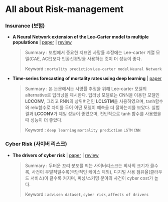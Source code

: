 # All about Risk-management

### Insurance (보험)

- **A Neural Network extension of the Lee-Carter model to multiple populations** | [paper](./papers/Richman_and_Wuthrich_AAS_2021.pdf) | [review](https://newindow.tistory.com/319)

  > Summary : 보험에서 중요한 지표인 사망률 추정에는 Lee-carter 계열 모델(CAE, ACE)보다 인공신경망을 사용하는 것이 더 성능이 좋다.
  >
  > Keyword : `mortality prediction` `Lee-carter model` `Neural Network`

- **Time-series forecasting of mortality rates using deep learning** | [paper](./papers/Perla_et_al_SAJ_2021.pdf)

  > Summary : 본 논문에서는 사망률 추정을 위해 Lee-carter 모델의 alternative로 딥러닝을 제시한다. 딥러닝 모델로는 CNN을 이용한 모델인 **LCCONV**, 그리고 RNN의 상위버전인 **LCLSTM**을 사용하였으며, tanh함수와 relu함수로 차이를 두어 어떤 모델이 예측을 더 잘하는지를 보았다. 실험 결과 **LCCONV**가 제일 성능이 좋았으며, 전반적으로 tanh 함수를 사용했을 때 성능이 더 좋았다. 
  >
  > Keyword : `deep learning` `mortality prediction` `LSTM` `CNN`



### Cyber Risk (사이버 리스크)

- **The drivers of cyber risk** | [paper](./papers/Aldasoro_et_al_JFS_2022.pdf) | [review](./review/the_drivers_of_cyber_risk.md)

  > Summary : 두터운 꼬리 분포를 띄는 사이버리스크는 회사의 크기가 클수록, 사건이 우발적일수록(극단적인 케이스 제외), 디지털 사용 점유율(클라우드 서비스)이 클수록 커지며, 피싱/스키밍 분야의 사건이 cyber cost가 높다.
  >
  > Keyword : `advisen dataset`, `cyber risk`, `affects of drivers`

